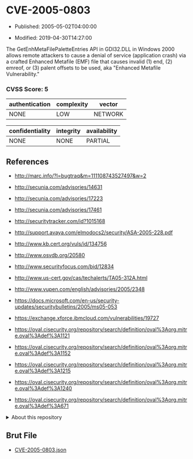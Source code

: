# CVE-2005-0803

- Published: 2005-05-02T04:00:00

- Modified: 2019-04-30T14:27:00

The GetEnhMetaFilePaletteEntries API in GDI32.DLL in Windows 2000 allows remote attackers to cause a denial of service (application crash) via a crafted Enhanced Metafile (EMF) file that causes invalid (1) end, (2) emreof, or (3) palent offsets to be used, aka "Enhanced Metafile Vulnerability."

### CVSS Score: **5**

| authentication | complexity | vector |
| --- | --- | --- |
| NONE | LOW | NETWORK |

| confidentiality | integrity | availability |
| --- | --- | --- |
| NONE | NONE | PARTIAL |

## References

* http://marc.info/?l=bugtraq&m=111108743527497&w=2

* http://secunia.com/advisories/14631

* http://secunia.com/advisories/17223

* http://secunia.com/advisories/17461

* http://securitytracker.com/id?1015168

* http://support.avaya.com/elmodocs2/security/ASA-2005-228.pdf

* http://www.kb.cert.org/vuls/id/134756

* http://www.osvdb.org/20580

* http://www.securityfocus.com/bid/12834

* http://www.us-cert.gov/cas/techalerts/TA05-312A.html

* http://www.vupen.com/english/advisories/2005/2348

* https://docs.microsoft.com/en-us/security-updates/securitybulletins/2005/ms05-053

* https://exchange.xforce.ibmcloud.com/vulnerabilities/19727

* https://oval.cisecurity.org/repository/search/definition/oval%3Aorg.mitre.oval%3Adef%3A1121

* https://oval.cisecurity.org/repository/search/definition/oval%3Aorg.mitre.oval%3Adef%3A1152

* https://oval.cisecurity.org/repository/search/definition/oval%3Aorg.mitre.oval%3Adef%3A1215

* https://oval.cisecurity.org/repository/search/definition/oval%3Aorg.mitre.oval%3Adef%3A1240

* https://oval.cisecurity.org/repository/search/definition/oval%3Aorg.mitre.oval%3Adef%3A671

<details>
<summary>About this repository</summary> 

  This repository is part of the project [Live Hack CVE](https://github.com/Live-Hack-CVE). Main website can be found [www.live-hack.org](https://www.live-hack.org) 
  
  Made by [Sn0wAlice](https://github.com/Sn0wAlice) for the people that care about security and need to have a feed of the latest CVEs. Hope you enjoy it, don't forget to star the repo and follow me on [Twitter](https://twitter.com/Sn0wAlice) and [Github](https://github.com/Sn0wAlice). And that is my [personnal website](https://www.alice-snow.me/)

  - [Home Page](https://github.com/Live-Hack-CVE)
  - [Framework](https://github.com/Live-Hack-CVE/cve-framework)
  - [CVE database](https://github.com/Live-Hack-CVE/full_database)
  - [Changelog](https://github.com/Live-Hack-CVE/Changelog)
</details>

## Brut File

* [CVE-2005-0803.json](https://raw.githubusercontent.com/Live-Hack-CVE/full_database/main/cves/2005/CVE-2005-0803.json)

